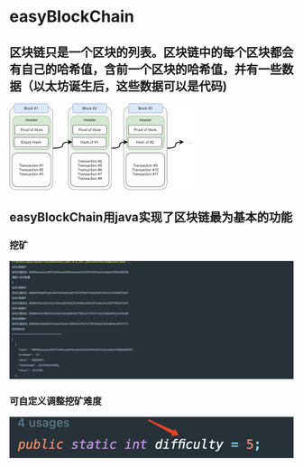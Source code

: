 # easyBlockChain

## 区块链只是一个区块的列表。区块链中的每个区块都会有自己的哈希值，含前一个区块的哈希值，并有一些数据（以太坊诞生后，这些数据可以是代码)      


![blockchainConcept](/src/img/下载%20(6).png)

## easyBlockChain用java实现了区块链最为基本的功能






### 挖矿
![mining](src/img/WX20221105-204758@2x.png)
### 可自定义调整挖矿难度
![difficulty](src/img/WX20221105-204958@2x.png)